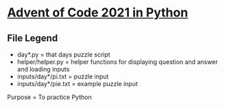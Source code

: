 # [Advent of Code 2021 in Python](https://adventofcode.com/2021)

File Legend
------
* day*.py = that days puzzle script
* helper/helper.py = helper functions for displaying question and answer and loading inputs
* inputs/day*/pi.txt = puzzle input
* inputs/day*/pie.txt = example puzzle input

Purpose = To practice Python
